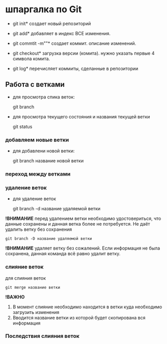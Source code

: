 # шпаргалка по Git

* git init*
создает новый репозиторий

* git add*
добавляет в индекс ВСЕ изменения.

* git commtit -m""*
создает коммит. описание изменений.

* git checkout*
загрузка версии (комита). нужно указать первые 4 символа комита.

* git log*
перечисляет коммиты, сделанные в репозитории

## Работа с ветками
* для просмотра спика веток:

    git branch

* для просмотра текущего состояния и названия текущей ветки

    git status

### добавляем новые ветки
* для добавлени новой ветки:

    git branch название новой ветки

### переход между ветками

### удаление веток
* для удаление веток

    git branch -d название удаляемой ветки

**!ВНИМАНИЕ** перед удалением ветки необходимо удостовериться, что данные сохранены и данная ветка более не потребуется. Не даёт удалить ветку без сохранения

    git branch -D название удаляемой ветки

**!ВНИМАНИЕ** удаляет ветку без сожалений. Если информация не была сохранена, данная команда всё равно удалит ветку.

### слияние веток
 для слияния веток

    git merge название ветки
    
**!ВАЖНО** 
1. В момент слияние необходимо находится в ветки куда необходимо загрузить изменения
2. Вводится название ветки из которой будет скопирована вся информация

### Последствия слияния веток